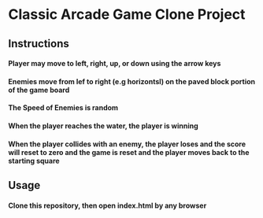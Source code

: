# Classic Arcade Game Clone Project


## Instructions

#### Player may move to left, right, up, or down using the arrow keys
#### Enemies move from lef to right (e.g horizontsl) on the paved block portion of the game board
#### The Speed of Enemies is random
#### When the player reaches the water, the player is winning
#### When the player collides with an enemy, the player loses and the score will reset to zero and the game is reset and the player moves back to the starting square

## Usage

#### Clone this repository, then open index.html by any browser


